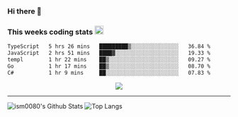 ### Hi there 👋

<!--START_SECTION:giphy-->
<!--END_SECTION:giphy-->

### This weeks coding stats <img src="https://media1.giphy.com/media/LmNwrBhejkK9EFP504/giphy.gif?cid=ecf05e4723nsktnyyj53u162g7cy5rjqfg6gz06kxdg5y55g&rid=giphy.gif" width="20" height="20" />
<!--START_SECTION:waka-->

```txt
TypeScript   5 hrs 26 mins   █████████▒░░░░░░░░░░░░░░░   36.84 %
JavaScript   2 hrs 51 mins   ████▓░░░░░░░░░░░░░░░░░░░░   19.33 %
templ        1 hr 22 mins    ██▒░░░░░░░░░░░░░░░░░░░░░░   09.27 %
Go           1 hr 17 mins    ██▒░░░░░░░░░░░░░░░░░░░░░░   08.70 %
C#           1 hr 9 mins     ██░░░░░░░░░░░░░░░░░░░░░░░   07.83 %
```

<!--END_SECTION:waka-->

<!--START_SECTION:comicstrip-->
<p align="center">
 <a href="https://xkcd.com/">
 <img src="https://imgs.xkcd.com/comics/beam_of_light.png" />
</a>
</p>
<!--END_SECTION:comicstrip-->

---

![ism0080's Github Stats](https://github-readme-stats.vercel.app/api?username=ism0080&show_icons=true%hide_border=true&hide=issues)
![Top Langs](https://github-readme-stats.vercel.app/api/top-langs/?username=ism0080&layout=compact)

<!--
**ism0080/ism0080** is a ✨ _special_ ✨ repository because its `README.md` (this file) appears on your GitHub profile.

Here are some ideas to get you started:

- 🔭 I’m currently working on ...
- 🌱 I’m currently learning ...
- 👯 I’m looking to collaborate on ...
- 🤔 I’m looking for help with ...
- 💬 Ask me about ...
- 📫 How to reach me: ...
- 😄 Pronouns: ...
- ⚡ Fun fact: ...
-->
